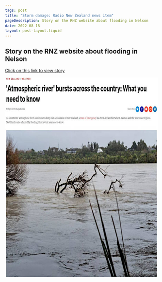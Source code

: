 ```yaml
---
tags: post
title: "Storm damage: Radio New Zealand news item"
pageDescription: Story on the RNZ website about flooding in Nelson
date: 2022-08-18
layout: post-layout.liquid
---
```


## Story on the RNZ website about flooding in Nelson

[Click on this link to view story](https://www.rnz.co.nz/news/national/473088/atmospheric-river-bursts-across-the-country-what-you-need-to-know)

<img width="780" height="660" src="/assets/images/news/storm-damage-newsitem/screenshot-of-news-story.jpg">



